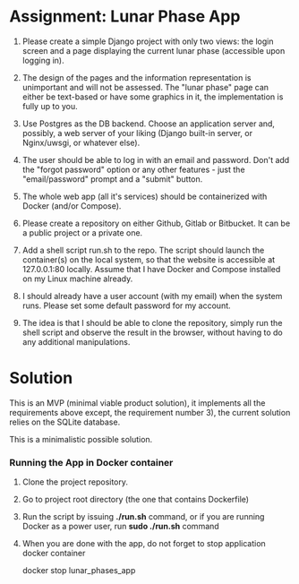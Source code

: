# Assignment: Lunar Phase App

1) Please create a simple Django project with only two views: the login screen and a page displaying 
   the current lunar phase (accessible upon logging in).

2) The design of the pages and the information representation is unimportant and will not be assessed. 
   The "lunar phase" page can either be text-based or have some graphics in it, 
   the implementation is fully up to you.
   
3) Use Postgres as the DB backend. Choose an application server and, possibly, a web server of your liking 
   (Django built-in server, or Nginx/uwsgi, or whatever else).
   
4) The user should be able to log in with an email and password. Don't add the "forgot password" option 
   or any other features - just the "email/password" prompt and a "submit" button.
   
5) The whole web app (all it's services) should be containerized with Docker (and/or Compose).
   
6) Please create a repository on either Github, Gitlab or Bitbucket. It can be a public project or a private one.
   
7) Add a shell script run.sh to the repo. The script should launch the container(s) on the local system, 
   so that the website is accessible at 127.0.0.1:80 locally. 
   Assume that I have Docker and Compose installed on my Linux machine already.
   
8) I should already have a user account (with my email) when the system runs. 
   Please set some default password for my account.
   
9) The idea is that I should be able to clone the repository, simply run the shell script and observe the result 
   in the browser, without having to do any additional manipulations.
   

# Solution

This is an MVP (minimal viable product solution), it implements all the requirements above except, the
requirement number 3), the current solution relies on the SQLite database.

This is a minimalistic possible solution.

### Running the App in Docker container

1) Clone the project repository.

2) Go to project root directory (the one that contains Dockerfile)

3) Run the script by issuing **./run.sh** command, 
or if you are running Docker as a power user, run **sudo ./run.sh** command
   
4) When you are done with the app, do not forget to stop application docker container

    docker stop lunar_phases_app
